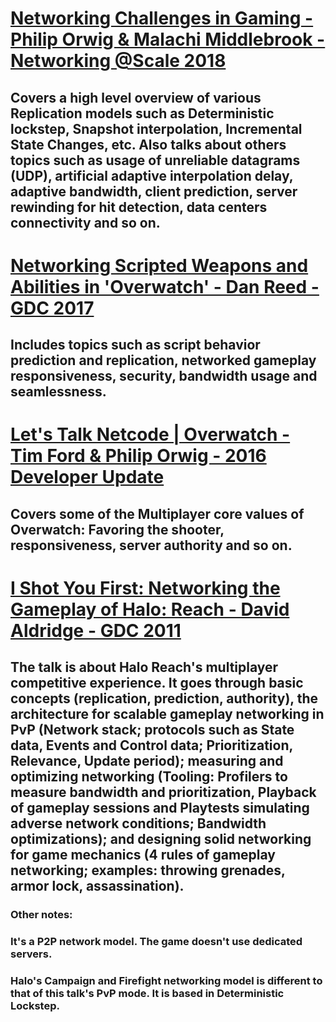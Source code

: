 # [Networking Challenges in Gaming - Philip Orwig & Malachi Middlebrook - Networking @Scale 2018](https://www.facebook.com/atscaleevents/videos/networking-scale-2018-networking-challenges-in-gaming/2090071161265977/)
## Covers a high level overview of various Replication models such as Deterministic lockstep, Snapshot interpolation, Incremental State Changes, etc. Also talks about others topics such as usage of unreliable datagrams (UDP), artificial adaptive interpolation delay, adaptive bandwidth, client prediction, server rewinding for hit detection, data centers connectivity and so on.

# [Networking Scripted Weapons and Abilities in 'Overwatch' - Dan Reed - GDC 2017](https://www.gdcvault.com/play/1024041/Networking-Scripted-Weapons-and-Abilities)
## Includes topics such as script behavior prediction and replication, networked gameplay responsiveness, security, bandwidth usage and seamlessness.

# [Let's Talk Netcode | Overwatch -  Tim Ford & Philip Orwig - 2016 Developer Update](https://www.youtube.com/watch?v=vTH2ZPgYujQ&list=LL6MKUgGZ9Q8c2Ff7GnoRoqA)
## Covers some of the Multiplayer core values of Overwatch: Favoring the shooter, responsiveness, server authority and so on.

# [I Shot You First: Networking the Gameplay of Halo: Reach - David Aldridge - GDC 2011](https://www.youtube.com/watch?v=h47zZrqjgLc&list=LL6MKUgGZ9Q8c2Ff7GnoRoqA)
## The talk is about Halo Reach's multiplayer competitive experience. It goes through basic concepts (replication, prediction, authority), the architecture for scalable gameplay networking in PvP (Network stack; protocols such as State data, Events and Control data; Prioritization, Relevance, Update period); measuring and optimizing networking (Tooling: Profilers to measure bandwidth and prioritization, Playback of gameplay sessions and  Playtests simulating adverse network conditions; Bandwidth optimizations); and designing solid networking for game mechanics (4 rules of gameplay networking; examples: throwing grenades, armor lock, assassination).
### Other notes: 
### It's a P2P network model. The game doesn't use dedicated servers.
### Halo's Campaign and Firefight networking model is different to that of this talk's PvP mode. It is based in Deterministic Lockstep.